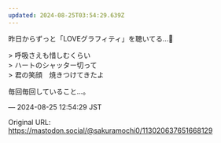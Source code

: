 ```yaml
---
updated: 2024-08-25T03:54:29.639Z
---
```


<p>昨日からずっと「LOVEグラフィティ」を聴いてる…💖</p><p>&gt; 呼吸さえも惜しむくらい<br />&gt; ハートのシャッター切って<br />&gt; 君の笑顔　焼きつけてきたよ</p><p>毎回毎回していること…。</p>

&mdash; 2024-08-25 12:54:29 JST

Original URL: https://mastodon.social/@sakuramochi0/113020637651668129
